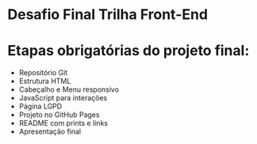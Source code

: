 
# Desafio Final Trilha Front-End
<h1>Etapas obrigatórias do projeto final:</h1>
<ul>
  <li>Repositório Git</li>
  <li>Estrutura HTML</li>
  <li>Cabeçalho e Menu responsivo</li>
  <li>JavaScript para interações</li>
  <li>Página LGPD</li>
  <li>Projeto no GitHub Pages</li>
  <li>README com prints e links</li>
  <li>Apresentação final</li>
</ul>

